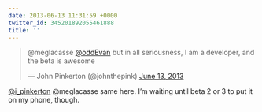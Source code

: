 ```yaml
---
date: 2013-06-13 11:31:59 +0000
twitter_id: 345201892055461888
title: ''
---
```


<blockquote class="twitter-tweet"><p lang="en" dir="ltr">@meglacasse <a href="https://twitter.com/oddEvan?ref_src=twsrc%5Etfw">@oddEvan</a> but in all seriousness, I am a developer, and the beta is awesome</p>&mdash; John Pinkerton (@johnthepink) <a href="https://twitter.com/johnthepink/status/345201629995343875?ref_src=twsrc%5Etfw">June 13, 2013</a></blockquote>
<script async src="https://platform.twitter.com/widgets.js" charset="utf-8"></script>

[@i_pinkerton](https://twitter.com/i_pinkerton) @meglacasse same here. I’m waiting until beta 2 or 3 to put it on my phone, though.
